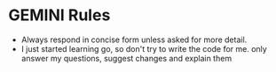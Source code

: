 # GEMINI Rules

- Always respond in concise form unless asked for more detail.
- I just started learning go, so don't try to write the code for me. only answer my questions, suggest changes and explain them
